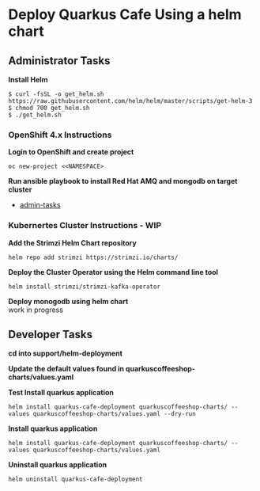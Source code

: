 # Deploy Quarkus Cafe Using a helm chart

## Administrator Tasks 
    
**Install Helm**

```shell script
$ curl -fsSL -o get_helm.sh https://raw.githubusercontent.com/helm/helm/master/scripts/get-helm-3
$ chmod 700 get_helm.sh
$ ./get_helm.sh
```

### OpenShift 4.x Instructions 

**Login to OpenShift and create project**
```
oc new-project <<NAMESPACE>
```

**Run ansible playbook to install Red Hat AMQ and mongodb on target cluster**
* [admin-tasks](admin-tasks/README.md)


### Kubernertes Cluster Instructions - WIP
**Add the Strimzi Helm Chart repository**
```
helm repo add strimzi https://strimzi.io/charts/
```

**Deploy the Cluster Operator using the Helm command line tool**
```
helm install strimzi/strimzi-kafka-operator
```

**Deploy monogodb using helm chart**  
work in progress

## Developer Tasks 
**cd into support/helm-deployment**

**Update the default values found in quarkuscoffeeshop-charts/values.yaml** 

**Test Install quarkus application**
```
helm install quarkus-cafe-deployment quarkuscoffeeshop-charts/ --values quarkuscoffeeshop-charts/values.yaml --dry-run
```

**Install quarkus application**
```
helm install quarkus-cafe-deployment quarkuscoffeeshop-charts/ --values quarkuscoffeeshop-charts/values.yaml 
```
**Uninstall quarkus application**
```
helm uninstall quarkus-cafe-deployment
```
